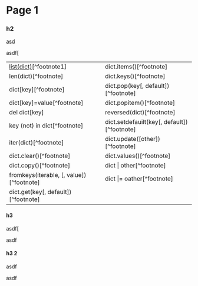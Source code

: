 # Page 1

### h2

[asd](page-1.md#h3)

asdf\[

|                                            |                                               |
| ------------------------------------------ | --------------------------------------------- |
| [list(dict)](page-1.md#h3)\[^footnote1]    | dict.items()\[^footnote]                      |
| len(dict)\[^footnote]                      | dict.keys()\[^footnote]                       |
| dict\[key]\[^footnote]                     | dict.pop(key\[, default])\[^footnote]         |
| dict\[key]=value\[^footnote]               | dict.popitem()\[^footnote]                    |
| del dict\[key]                             | reversed(dict)\[^footnote]                    |
| key (not) in dict\[^footnote]              | dict.setdefauilt(key\[, default])\[^footnote] |
| iter(dict)\[^footnote]                     | dict.update(\[other])\[^footnote]             |
| dict.clear()\[^footnote]                   | dict.values()\[^footnote]                     |
| dict.copy()\[^footnote]                    | dict \| other\[^footnote]                     |
| fromkeys(iterable, \[, value])\[^footnote] | dict \|= oather\[^footnote]                   |
| dict.get(key\[, default])\[^footnote]      |                                               |















































































#### h3 <a href="#h3" id="h3"></a>

asdf\[

















































































asdf

#### h3 2

asdf

asdf

